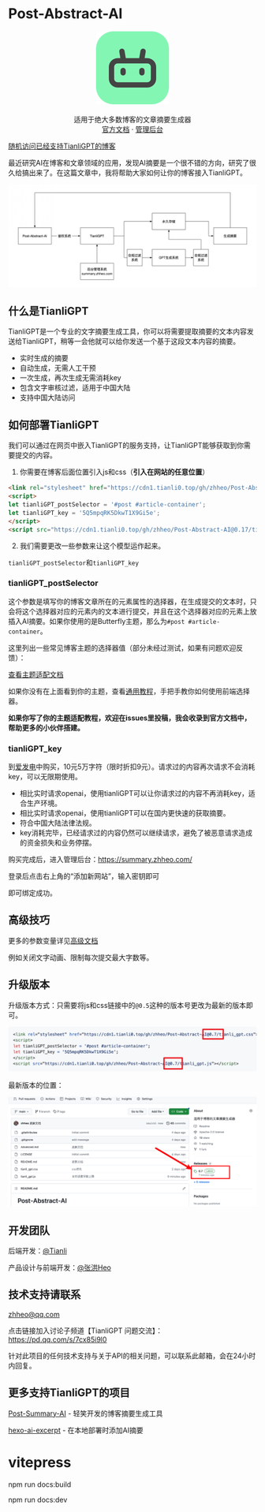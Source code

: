 # Post-Abstract-AI

<p align="center">
  <img src="/img/logo.png" />
  <br>
  <br>
  适用于绝大多数博客的文章摘要生成器
  <br>
  <a href="https://flowus.cn/zhheo/share/3d6d616b-e183-436e-8e3e-2b177f99e941">官方文档</a> · <a href="https://summary.zhheo.com/">管理后台</a>
</p>

[随机访问已经支持TianliGPT的博客](https://summary.zhheo.com/static/matrix.html)

最近研究AI在博客和文章领域的应用，发现AI摘要是一个很不错的方向，研究了很久给搞出来了。在这篇文章中，我将帮助大家如何让你的博客接入TianliGPT。

![](/img/workflows.png)

## 什么是TianliGPT

TianliGPT是一个专业的文字摘要生成工具，你可以将需要提取摘要的文本内容发送给TianliGPT，稍等一会他就可以给你发送一个基于这段文本内容的摘要。

- 实时生成的摘要
- 自动生成，无需人工干预
- 一次生成，再次生成无需消耗key
- 包含文字审核过滤，适用于中国大陆
- 支持中国大陆访问

## 如何部署TianliGPT

我们可以通过在网页中嵌入TianliGPT的服务支持，让TianliGPT能够获取到你需要提交的内容。

1. 你需要在博客后面位置引入js和css（**引入在网站的任意位置**）

```html
<link rel="stylesheet" href="https://cdn1.tianli0.top/gh/zhheo/Post-Abstract-AI@0.17/tianli_gpt.css">
<script>
let tianliGPT_postSelector = '#post #article-container';
let tianliGPT_key = '5Q5mpqRK5DkwT1X9Gi5e';
</script>
<script src="https://cdn1.tianli0.top/gh/zhheo/Post-Abstract-AI@0.17/tianli_gpt.min.js"></script>
```

2. 我们需要更改一些参数来让这个模型运作起来。

`tianliGPT_postSelector`和`tianliGPT_key`

### tianliGPT_postSelector

这个参数是填写你的博客文章所在的元素属性的选择器，在生成提交的文本时，只会将这个选择器对应的元素内的文本进行提交，并且在这个选择器对应的元素上放插入AI摘要。如果你使用的是Butterfly主题，那么为`#post #article-container`。

这里列出一些常见博客主题的选择器值（部分未经过测试，如果有问题欢迎反馈）：

[查看主题适配文档](https://postsummary.zhheo.com/install.html)

如果你没有在上面看到你的主题，查看[通用教程](https://flowus.cn/zhheo/7a353126-f225-4e5c-8c11-f5adefe85b7f)，手把手教你如何使用前端选择器。

**如果你写了你的主题适配教程，欢迎在issues里投稿，我会收录到官方文档中，帮助更多的小伙伴搭建。**

### tianliGPT_key

到[爱发电](https://store.zhheo.com?cid=1&mid=3)中购买，10元5万字符（限时折扣9元）。请求过的内容再次请求不会消耗key，可以无限期使用。

- 相比实时请求openai，使用tianliGPT可以让你请求过的内容不再消耗key，适合生产环境。
- 相比实时请求openai，使用tianliGPT可以在国内更快速的获取摘要。
- 符合中国大陆法律法规。
- key消耗完毕，已经请求过的内容仍然可以继续请求，避免了被恶意请求造成的资金损失和业务停摆。

购买完成后，进入管理后台：https://summary.zhheo.com/

登录后点击右上角的“添加新网站”，输入密钥即可

即可绑定成功。

## 高级技巧

更多的参数变量详见[高级文档](https://postsummary.zhheo.com/parameters.html)

例如关闭文字动画、限制每次提交最大字数等。

## 升级版本

升级版本方式：只需要将js和css链接中的`@0.5`这种的版本号更改为最新的版本即可。

![](/img/update.png)

最新版本的位置：

![](/img/update2.png)

## 开发团队

后端开发：[@Tianli](https://github.com/Tianli0)

产品设计与前端开发：[@张洪Heo](https://github.com/zhheo)

## 技术支持请联系

zhheo@qq.com

点击链接加入讨论子频道【TianliGPT 问题交流】：https://pd.qq.com/s/7cx85i9l0

针对此项目的任何技术支持与关于API的相关问题，可以联系此邮箱，会在24小时内回复。

## 更多支持TianliGPT的项目

[Post-Summary-AI](https://github.com/qxchuckle/Post-Summary-AI) - 轻笑开发的博客摘要生成工具

[hexo-ai-excerpt](https://github.com/rootlexblog/hexo-ai-excerpt) - 在本地部署时添加AI摘要

# vitepress

npm run docs:build

npm run docs:dev